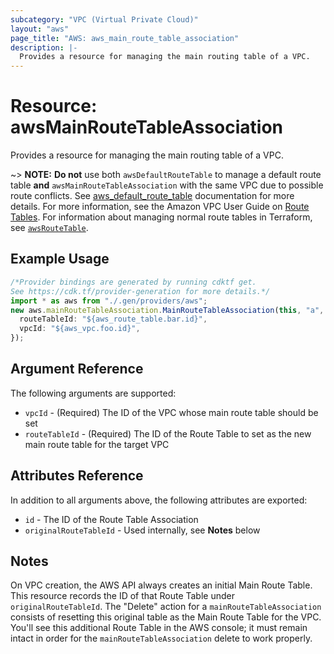```yaml
---
subcategory: "VPC (Virtual Private Cloud)"
layout: "aws"
page_title: "AWS: aws_main_route_table_association"
description: |-
  Provides a resource for managing the main routing table of a VPC.
---
```


# Resource: awsMainRouteTableAssociation

Provides a resource for managing the main routing table of a VPC.

\~> **NOTE:** **Do not** use both `awsDefaultRouteTable` to manage a default route table **and** `awsMainRouteTableAssociation` with the same VPC due to possible route conflicts. See [aws\_default\_route\_table][tf-default-route-table] documentation for more details.
For more information, see the Amazon VPC User Guide on [Route Tables](https://docs.aws.amazon.com/vpc/latest/userguide/VPC_Route_Tables.html). For information about managing normal route tables in Terraform, see [`awsRouteTable`](/docs/providers/aws/r/route_table.html).

## Example Usage

```typescript
/*Provider bindings are generated by running cdktf get.
See https://cdk.tf/provider-generation for more details.*/
import * as aws from "./.gen/providers/aws";
new aws.mainRouteTableAssociation.MainRouteTableAssociation(this, "a", {
  routeTableId: "${aws_route_table.bar.id}",
  vpcId: "${aws_vpc.foo.id}",
});

```

## Argument Reference

The following arguments are supported:

* `vpcId` - (Required) The ID of the VPC whose main route table should be set
* `routeTableId` - (Required) The ID of the Route Table to set as the new
  main route table for the target VPC

## Attributes Reference

In addition to all arguments above, the following attributes are exported:

* `id` - The ID of the Route Table Association
* `originalRouteTableId` - Used internally, see **Notes** below

## Notes

On VPC creation, the AWS API always creates an initial Main Route Table. This
resource records the ID of that Route Table under `originalRouteTableId`.
The "Delete" action for a `mainRouteTableAssociation` consists of resetting
this original table as the Main Route Table for the VPC. You'll see this
additional Route Table in the AWS console; it must remain intact in order for
the `mainRouteTableAssociation` delete to work properly.

[aws-route-tables]: http://docs.aws.amazon.com/AmazonVPC/latest/UserGuide/VPC_Route_Tables.html#Route_Replacing_Main_Table

[tf-route-tables]: /docs/providers/aws/r/route_table.html

[tf-default-route-table]: /docs/providers/aws/r/default_route_table.html
